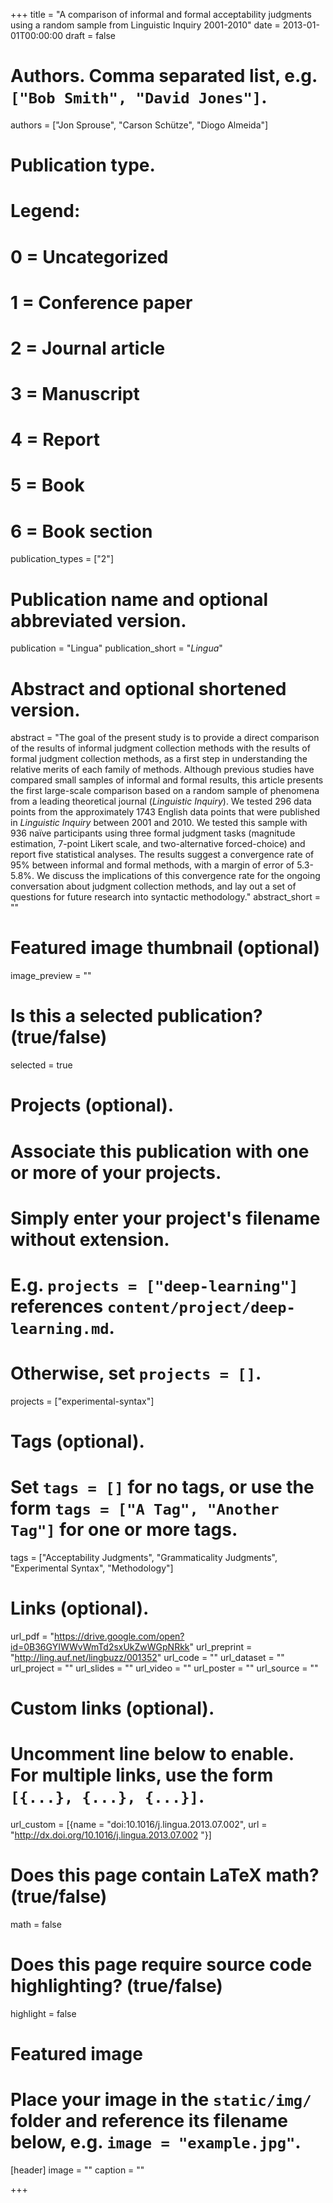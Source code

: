 +++
title = "A comparison of informal and formal acceptability judgments using a random sample from Linguistic Inquiry 2001-2010"
date = 2013-01-01T00:00:00
draft = false

# Authors. Comma separated list, e.g. `["Bob Smith", "David Jones"]`.
authors = ["Jon Sprouse", "Carson Schütze", "Diogo Almeida"]

# Publication type.
# Legend:
# 0 = Uncategorized
# 1 = Conference paper
# 2 = Journal article
# 3 = Manuscript
# 4 = Report
# 5 = Book
# 6 = Book section
publication_types = ["2"]

# Publication name and optional abbreviated version.
publication = "Lingua"
publication_short = "*Lingua*"

# Abstract and optional shortened version.
abstract = "The goal of the present study is to provide a direct comparison of the results of informal judgment collection methods with the results of formal judgment collection methods, as a first step in understanding the relative merits of each family of methods. Although previous studies have compared small samples of informal and formal results, this article presents the first large-scale comparison based on a random sample of phenomena from a leading theoretical journal (_Linguistic Inquiry_). We tested 296 data points from the approximately 1743 English data points that were published in _Linguistic Inquiry_ between 2001 and 2010. We tested this sample with 936 naïve participants using three formal judgment tasks (magnitude estimation, 7-point Likert scale, and two-alternative forced-choice) and report five statistical analyses. The results suggest a convergence rate of 95% between informal and formal methods, with a margin of error of 5.3-5.8%. We discuss the implications of this convergence rate for the ongoing conversation about judgment collection methods, and lay out a set of questions for future research into syntactic methodology."
abstract_short = ""

# Featured image thumbnail (optional)
image_preview = ""

# Is this a selected publication? (true/false)
selected = true

# Projects (optional).
#   Associate this publication with one or more of your projects.
#   Simply enter your project's filename without extension.
#   E.g. `projects = ["deep-learning"]` references `content/project/deep-learning.md`.
#   Otherwise, set `projects = []`.
projects = ["experimental-syntax"]

# Tags (optional).
#   Set `tags = []` for no tags, or use the form `tags = ["A Tag", "Another Tag"]` for one or more tags.
tags = ["Acceptability Judgments", "Grammaticality Judgments", "Experimental Syntax", "Methodology"]

# Links (optional).
url_pdf = "https://drive.google.com/open?id=0B36GYIWWvWmTd2sxUkZwWGpNRkk"
url_preprint = "http://ling.auf.net/lingbuzz/001352"
url_code = ""
url_dataset = ""
url_project = ""
url_slides = ""
url_video = ""
url_poster = ""
url_source = ""


# Custom links (optional).
#   Uncomment line below to enable. For multiple links, use the form `[{...}, {...}, {...}]`.
url_custom = [{name = "doi:10.1016/j.lingua.2013.07.002", url = "http://dx.doi.org/10.1016/j.lingua.2013.07.002 "}]

# Does this page contain LaTeX math? (true/false)
math = false

# Does this page require source code highlighting? (true/false)
highlight = false

# Featured image
# Place your image in the `static/img/` folder and reference its filename below, e.g. `image = "example.jpg"`.
[header]
image = ""
caption = ""

+++

